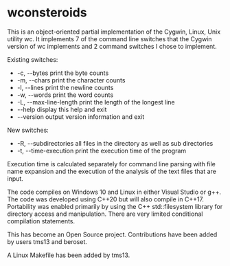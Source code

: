 # wconsteroids  

This is an object-oriented partial implementation of the Cygwin, Linux, Unix utility wc. It implements 7 of the command line switches that the Cygwin version of wc implements and 2 command switches I chose to implement.

Existing switches:  
 - -c, --bytes print the byte counts  
 - -m, --chars print the character counts  
 - -l, --lines print the newline counts  
 - -w, --words print the word counts  
 - -L, --max-line-length print the length of the longest line  
 - --help display this help and exit  
 - --version output version information and exit  

New switches:  
 - -R, --subdirectories all files in the directory as well as sub directories  
 - -t, --time-execution print the execution time of the program  

Execution time is calculated separately for command line parsing with file name expansion and the execution of the analysis of the text files that are input.

The code compiles on Windows 10 and Linux in either Visual Studio or g++. The code was developed using C++20 but will also compile in C++17. Portability was enabled primarily by using the C++ std::filesystem library for directory access and manipulation. There are very limited conditional compilation statements.  

This has become an Open Source project. Contributions have been added by users tms13 and beroset.

A Linux Makefile has been added by tms13. 


 
